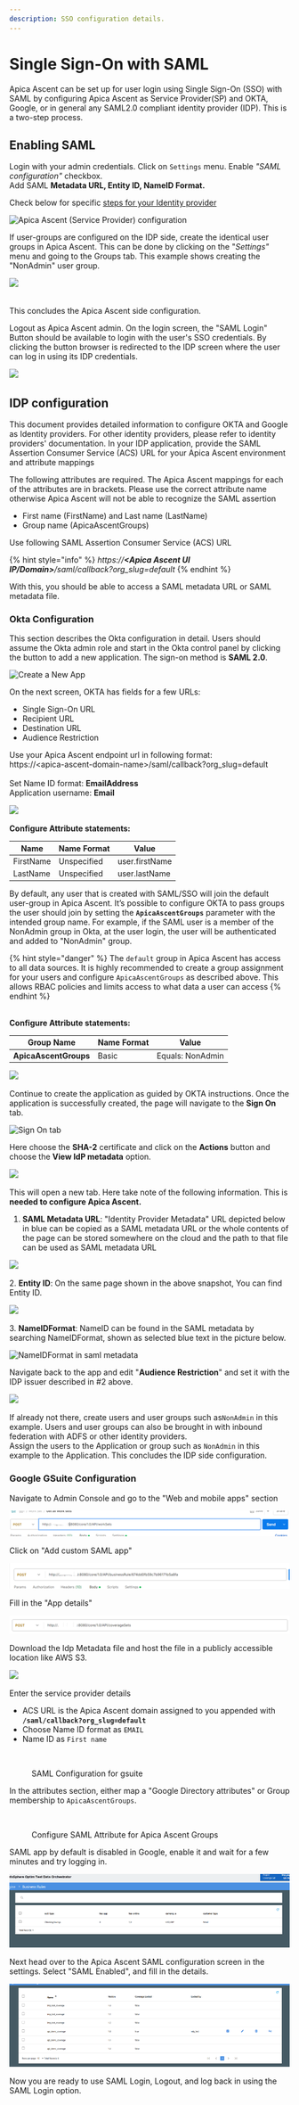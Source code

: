 ```yaml
---
description: SSO configuration details.
---
```


# Single Sign-On with SAML

Apica Ascent can be set up for user login using Single Sign-On (SSO) with SAML by configuring Apica Ascent as Service Provider(SP) and OKTA, Google, or in general any SAML2.0 compliant identity provider (IDP). This is a two-step process.

## Enabling SAML

Login with your admin credentials. Click on `Settings` menu. Enable _"SAML configuration"_ checkbox.\
Add SAML **Metadata URL, Entity ID, NameID Format.**

Check below for specific [steps for your Identity provider](single-sign-on-configuration.md#idp-configuration)

![Apica Ascent (Service Provider) configuration](../.gitbook/assets/saml-1.png)

If user-groups are configured on the IDP side, create the identical user groups in Apica Ascent. This can be done by clicking on the "_Settings"_ menu and going to the Groups tab. This example shows creating the "NonAdmin" user group.

![](../.gitbook/assets/saml-2.png)

\
This concludes the Apica Ascent side configuration.

Logout as Apica Ascent admin. On the login screen, the "SAML Login" Button should be available to login with the user's SSO credentials. By clicking the button browser is redirected to the IDP screen where the user can log in using its IDP credentials.

![](../.gitbook/assets/screencapture-lq8311-logiq-ai-login-2024-08-27-16\_29\_35.png)

## IDP configuration

This document provides detailed information to configure OKTA and Google as Identity providers. For other identity providers, please refer to identity providers' documentation. In your IDP application, provide the SAML Assertion Consumer Service (ACS) URL for your Apica Ascent environment and attribute mappings

The following attributes are required. The Apica Ascent mappings for each of the attributes are in brackets. Please use the correct attribute name otherwise Apica Ascent will not be able to recognize the SAML assertion

* First name (FirstName) and Last name (LastName)
* Group name (ApicaAscentGroups)

Use following SAML Assertion Consumer Service (ACS) URL

{% hint style="info" %}
_https://**\<Apica Ascent UI IP/Domain>**/saml/callback?org\_slug=default_
{% endhint %}

With this, you should be able to access a SAML metadata URL or SAML metadata file.

### Okta Configuration

This section describes the Okta configuration in detail. Users should assume the Okta admin role and start in the Okta control panel by clicking the button to add a new application. The sign-on method is **SAML 2.0**.

![Create a New App](../.gitbook/assets/saml-4.png)

On the next screen, OKTA has fields for a few URLs:

* Single Sign-On URL
* Recipient URL
* Destination URL
* Audience Restriction

Use your Apica Ascent endpoint url in following format:\
https://\<apica-ascent-domain-name>/saml/callback?org\_slug=default\
\
Set Name ID format: **EmailAddress**\
Application username: **Email**

![](../.gitbook/assets/saml-5.png)

**Configure Attribute statements:**

| **Name**  | **Name Format** | **Value**      |
| --------- | --------------- | -------------- |
| FirstName | Unspecified     | user.firstName |
| LastName  | Unspecified     | user.lastName  |

By default, any user that is created with SAML/SSO will join the default user-group in Apica Ascent. It’s possible to configure OKTA to pass groups the user should join by setting the **`ApicaAscentGroups`** parameter with the intended group name. For example, if the SAML user is a member of the NonAdmin group in Okta, at the user login, the user will be authenticated and added to "NonAdmin" group.

{% hint style="danger" %}
The `default` group in Apica Ascent has access to all data sources. It is highly recommended to create a group assignment for your users and configure `ApicaAscentGroups` as described above. This allows RBAC policies and limits access to what data a user can access
{% endhint %}

\
**Configure Attribute statements:**

| **Group Name**        | **Name Format** | **Value**        |
| --------------------- | --------------- | ---------------- |
| **ApicaAscentGroups** | Basic           | Equals: NonAdmin |

![](../.gitbook/assets/saml-6.png)

Continue to create the application as guided by OKTA instructions. Once the application is successfully created, the page will navigate to the **Sign On** tab.

![Sign On tab](../.gitbook/assets/saml-7.png)

Here choose the **SHA-2** certificate and click on the **Actions** button and choose the **View IdP metadata** option.

![](../.gitbook/assets/saml-8.png)

This will open a new tab. Here take note of the following information. This is **needed to configure Apica Ascent.**

1. **SAML Metadata URL**: "Identity Provider Metadata" URL depicted below in blue can be copied as a SAML metadata URL or the whole contents of the page can be stored somewhere on the cloud and the path to that file can be used as SAML metadata URL

![](../.gitbook/assets/saml-9.png)

2\. **Entity ID**: On the same page shown in the above snapshot, You can find Entity ID.

![](../.gitbook/assets/saml-10.png)

3\. **NameIDFormat**: NameID can be found in the SAML metadata by searching NameIDFormat, shown as selected blue text in the picture below.

![NameIDFormat in saml metadata](<../.gitbook/assets/saml-11 (1).png>)

Navigate back to the app and edit "**Audience Restriction**" and set it with the IDP issuer described in #2 above.

![](../.gitbook/assets/saml-11.png)

If already not there, create users and user groups such as`NonAdmin` in this example. Users and user groups can also be brought in with inbound federation with ADFS or other identity providers.\
Assign the users to the Application or group such as `NonAdmin` in this example to the Application. This concludes the IDP side configuration.

### Google GSuite Configuration

Navigate to Admin Console and go to the "Web and mobile apps" section

![](<../.gitbook/assets/image (101).png>)

Click on "Add custom SAML app"

![](<../.gitbook/assets/image (88).png>)

Fill in the "App details"

![](<../.gitbook/assets/image (65).png>)

Download the Idp Metadata file and host the file in a publicly accessible location like AWS S3.

![](../.gitbook/assets/saml.png)

Enter the service provider details

* ACS URL is the Apica Ascent domain assigned to you appended with **`/saml/callback?org_slug=default`**
* Choose Name ID format as `EMAIL`
* Name ID as `First name`

<figure><img src="../.gitbook/assets/Screen Shot 2022-11-01 at 3.33.08 PM.png" alt=""><figcaption><p>SAML Configuration for gsuite</p></figcaption></figure>

In the attributes section, either map a "Google Directory attributes" or Group membership to `ApicaAscentGroups`.

<figure><img src="../.gitbook/assets/Screen Shot 2022-11-01 at 3.35.55 PM.png" alt=""><figcaption><p>Configure SAML Attribute for Apica Ascent Groups</p></figcaption></figure>

SAML app by default is disabled in Google, enable it and wait for a few minutes and try logging in.

![](<../.gitbook/assets/image (87).png>)

Next head over to the Apica Ascent SAML configuration screen in the settings. Select "SAML Enabled", and fill in the details.

![](<../.gitbook/assets/image (71).png>)

Now you are ready to use SAML Login, Logout, and log back in using the SAML Login option.
